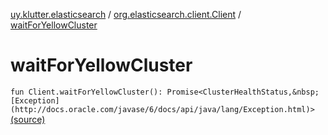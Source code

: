 [uy.klutter.elasticsearch](../index.md) / [org.elasticsearch.client.Client](index.md) / [waitForYellowCluster](.)


# waitForYellowCluster
`fun Client.waitForYellowCluster(): Promise<ClusterHealthStatus,&nbsp;[Exception](http://docs.oracle.com/javase/6/docs/api/java/lang/Exception.html)>` [(source)](https://github.com/kohesive/klutter/blob/master/elasticsearch-jdk7/src/main/kotlin/uy/klutter/elasticsearch/Client.kt#L122)


